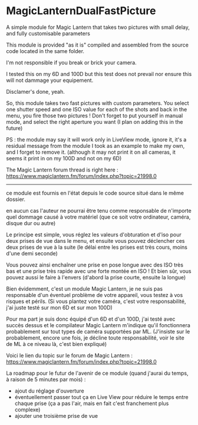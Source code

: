 # MagicLanternDualFastPicture
A simple module for Magic Lantern that takes two pictures with small delay, and fully customisable parameters

This module is provided "as it is" compiled and assembled from the source code located in the same folder.

I'm not responsible if you break or brick your camera.

I tested this on my 6D and 100D but this test does not prevail nor ensure this will not dammage your equipement.

Disclamer's done, yeah.

So, this module takes two fast pictures with custom parameters.
You select one shutter speed and one ISO value for each of the shots and back in the menu, you fire those two pictures ! 
Don't forget to put yourself in manual mode, and select the right aperture you want (I plan on adding this in the future)

PS : the module may say it will work only in LiveView mode, ignore it, it's a residual message from the module I took as an example to make my own, and I forget to remove it. (although it may not print it on all cameras, it seems it print in on my 100D and not on my 6D)

The Magic Lantern forum thread is right here :  https://www.magiclantern.fm/forum/index.php?topic=21998.0


______________

ce module est fournis en l'état depuis le code source situé dans le même dossier.

en aucun cas l'auteur ne pourrai être tenu comme responsable de n'importe quel dommage causé à votre matériel (que ce soit votre ordinateur, caméra, disque dur ou autre)

Le principe est simple, vous réglez les valeurs d'obturation et d'iso pour deux prises de vue dans le menu, et ensuite vous pouvez déclencher ces deux prises de vue à la suite (le délai entre les prises est très cours, moins d'une demi seconde)

Vous pouvez ainsi enchaîner une prise en pose longue avec des ISO très bas et une prise très rapide avec une forte montée en ISO !
Et bien sûr, vous pouvez aussi le faire à l'envers (d'abord la prise courte, ensuite la longue)

Bien évidemment, c'est un module Magic Lantern, je ne suis pas responsable d'un éventuel problème de votre appareil, vous testez à vos risques et périls. (Si vous plantez votre caméra, c'est votre responsabilité, j'ai juste testé sur mon 6D et sur mon 100D)

Pour ma part je suis donc équipé d'un 6D et d'un 100D, j'ai testé avec succès dessus et le compilateur Magic Lantern m'indique qu'il fonctionnera probablement sur tout types de caméra supportées par ML. (J'insiste sur le probablement, encore une fois, je décline toute responsabilité, voir le site de ML à ce niveau là, c'est bien expliqué)

Voici le lien du topic sur le forum de Magic Lantern : https://www.magiclantern.fm/forum/index.php?topic=21998.0

La roadmap pour le futur de l'avenir de ce module (quand j'aurai du temps, à raison de 5 minutes par mois) :
- ajout du réglage d'ouverture
- éventuellement passer tout ça en Live View pour réduire le temps entre chaque prise (ça a pas l'air, mais en fait c'est franchement plus complexe)
- ajouter une troisième prise de vue
